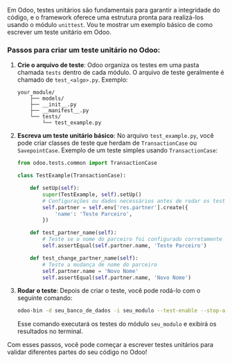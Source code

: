 Em Odoo, testes unitários são fundamentais para garantir a integridade do código, e o framework oferece uma estrutura pronta para realizá-los usando o módulo `unittest`. Vou te mostrar um exemplo básico de como escrever um teste unitário em Odoo.

### Passos para criar um teste unitário no Odoo:

1. **Crie o arquivo de teste**:
   Odoo organiza os testes em uma pasta chamada `tests` dentro de cada módulo. O arquivo de teste geralmente é chamado de `test_<algo>.py`. Exemplo:
   
   ```
   your_module/
       ├── models/
       ├── __init__.py
       ├── __manifest__.py
       └── tests/
           └── test_example.py
   ```

2. **Escreva um teste unitário básico**:
   No arquivo `test_example.py`, você pode criar classes de teste que herdam de `TransactionCase` ou `SavepointCase`. Exemplo de um teste simples usando `TransactionCase`:

   ```python
   from odoo.tests.common import TransactionCase

   class TestExample(TransactionCase):

       def setUp(self):
           super(TestExample, self).setUp()
           # Configurações ou dados necessários antes de rodar os testes
           self.partner = self.env['res.partner'].create({
               'name': 'Teste Parceiro',
           })

       def test_partner_name(self):
           # Teste se o nome do parceiro foi configurado corretamente
           self.assertEqual(self.partner.name, 'Teste Parceiro')

       def test_change_partner_name(self):
           # Teste a mudança de nome do parceiro
           self.partner.name = 'Novo Nome'
           self.assertEqual(self.partner.name, 'Novo Nome')
   ```

3. **Rodar o teste**:
   Depois de criar o teste, você pode rodá-lo com o seguinte comando:
   
   ```bash
   odoo-bin -d seu_banco_de_dados -i seu_modulo --test-enable --stop-after-init
   ```

   Esse comando executará os testes do módulo `seu_modulo` e exibirá os resultados no terminal.

Com esses passos, você pode começar a escrever testes unitários para validar diferentes partes do seu código no Odoo!
